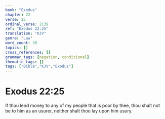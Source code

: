 ```yaml
---
book: "Exodus"
chapter: 22
verse: 25
ordinal_verse: 2139
ref: "Exodus 22:25"
translation: "KJV"
genre: "Law"
word_count: 30
topics: []
cross_references: []
grammar_tags: [negation, conditional]
thematic_tags: []
tags: ["Bible","KJV","Exodus"]
---
```


# Exodus 22:25

If thou lend money to any of my people that is poor by thee, thou shalt not be to him as an usurer, neither shalt thou lay upon him usury.
